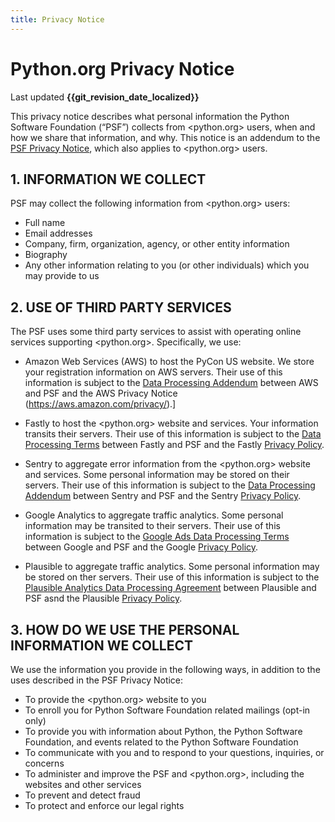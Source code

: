 ```yaml
---
title: Privacy Notice
---
```

# Python.org Privacy Notice

Last updated **{{git_revision_date_localized}}**

This privacy notice describes what personal information the Python Software Foundation (“PSF”)
collects from <python.org> users,
when and how we share that information,
and why.
This notice is an addendum to the [PSF Privacy Notice](../PSF-Privacy-Notice.md),
which also applies to <python.org> users.

## 1. INFORMATION WE COLLECT

PSF may collect the following information from <python.org> users:

-   Full name
-   Email addresses
-   Company, firm, organization, agency, or other entity information
-   Biography
-   Any other information relating to you (or other individuals) which you may provide to us

## 2. USE OF THIRD PARTY SERVICES

The PSF uses some third party services to assist with operating online services supporting <python.org>. Specifically, we use:

-   Amazon Web Services (AWS) to host the PyCon US website. We store your registration information on AWS servers. Their use of this information is subject to the [Data Processing Addendum](https://aws.amazon.com/blogs/security/aws-gdpr-data-processing-addendum/) between AWS and PSF and the AWS Privacy Notice (https://aws.amazon.com/privacy/).]

-   Fastly to host the <python.org> website and services. Your information transits their servers. Their use of this information is subject to the [Data Processing Terms](https://www.fastly.com/data-processing) between Fastly and PSF and the Fastly [Privacy Policy](https://www.fastly.com/privacy/).

-   Sentry to aggregate error information from the <python.org> website and services. Some personal information may be stored on their servers. Their use of this information is subject to the [Data Processing Addendum](https://sentry.io/legal/dpa/) between Sentry and PSF and the Sentry [Privacy Policy](https://sentry.io/privacy/).

-   Google Analytics to aggregate traffic analytics. Some personal information may be transited to their servers. Their use of this information is subject to the [Google Ads Data Processing Terms](https://privacy.google.com/businesses/processorterms/) between Google and PSF and the Google [Privacy Policy](https://policies.google.com/privacy).

-   Plausible to aggregate traffic analytics. Some personal information may be stored on ther servers. Their use of this information is subject to the [Plausible Analytics Data Processing Agreement](https://plausible.io/dpa) between Plausible and PSF asnd the Plausible [Privacy Policy](https://plausible.io/privacy).

## 3. HOW DO WE USE THE PERSONAL INFORMATION WE COLLECT

We use the information you provide in the following ways, in addition to the uses described in the PSF Privacy Notice:

-   To provide the <python.org> website to you
-   To enroll you for Python Software Foundation related mailings (opt-in only)
-   To provide you with information about Python, the Python Software Foundation, and events related to the Python Software Foundation
-   To communicate with you and to respond to your questions, inquiries, or concerns
-   To administer and improve the PSF and <python.org>, including the websites and other services
-   To prevent and detect fraud
-   To protect and enforce our legal rights
